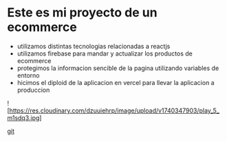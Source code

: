 # Este es mi proyecto de un ecommerce

- utilizamos distintas tecnologias relacionadas a reactjs
- utilizamos firebase para mandar y actualizar los productos de ecommerce
- protegimos la informacion sencible de la pagina utilizando variables de entorno
- hicimos el diploid de la aplicacion en vercel para llevar la aplicacion a produccion

![https://res.cloudinary.com/dzuuiehrp/image/upload/v1740347903/play_5_m1sdq3.jpg]

[git](https://github.com/nicobaldo1192/ecommerce-entrega.git)
